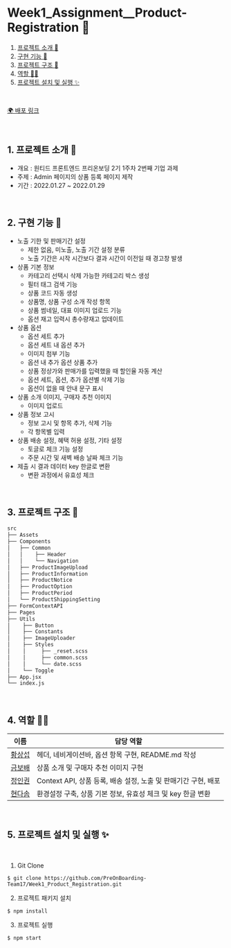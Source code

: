 # Week1_Assignment\_\_Product-Registration 🥩

1. [프로젝트 소개 🚀](#1-프로젝트-소개-)
2. [구현 기능 📍](#2-구현-기능-)
3. [프로젝트 구조 🌲](#3-프로젝트-구조-)
4. [역할 👋🏻](#4-역할-)
5. [프로젝트 설치 및 실행 ✨](#5-프로젝트-설치-및-실행-)

<br/>

[🌍 배포 링크](https://infallible-edison-a64509.netlify.app/)

<br />

## 1. 프로젝트 소개 🚀

- 개요 : 원티드 프론트엔드 프리온보딩 2기 1주차 2번째 기업 과제
- 주제 : Admin 페이지의 상품 등록 페이지 제작
- 기간 : 2022.01.27 ~ 2022.01.29

<br />

## 2. 구현 기능 📍

- 노출 기한 및 판매기간 설정
  - 제한 없음, 미노출, 노출 기간 설정 분류
  - 노출 기간은 시작 시간보다 결과 시간이 이전일 때 경고창 발생
- 상품 기본 정보
  - 카테고리 선택시 삭제 가능한 카테고리 박스 생성
  - 필터 태그 검색 기능
  - 상품 코드 자동 생성
  - 상품명, 상품 구성 소개 작성 항목
  - 상품 썸네일, 대표 이미지 업로드 기능
  - 옵션 재고 입력시 총수량재고 업데이트
- 상품 옵션
  - 옵션 세트 추가
  - 옵션 세트 내 옵션 추가
  - 이미지 첨부 기능
  - 옵션 내 추가 옵션 상품 추가
  - 상품 정상가와 판매가를 입력했을 때 할인율 자동 계산
  - 옵션 세트, 옵션, 추가 옵션별 삭제 기능
  - 옵션이 없을 때 안내 문구 표시
- 상품 소개 이미지, 구매자 추천 이미지
  - 이미지 업로드
- 상품 정보 고시
  - 정보 고시 및 항목 추가, 삭제 기능
  - 각 항목별 입력
- 상품 배송 설정, 혜택 허용 설정, 기타 설정
  - 토글로 체크 기능 설정
  - 주문 시간 및 새벽 배송 날짜 체크 기능
- 제출 시 결과 데이터 key 한글로 변환
  - 변환 과정에서 유효성 체크

<br />

## 3. 프로젝트 구조 🌲

```bash
src
├── Assets
├── Components
│   ├── Common
│   │    ├── Header
│   │    └── Navigation
│   ├── ProductImageUpload
│   ├── ProductInformation
│   ├── ProductNotice
│   ├── ProductOption
│   ├── ProductPeriod
│   └── ProductShippingSetting
├── FormContextAPI
├── Pages
├── Utils
│    ├── Button
│    ├── Constants
│    ├── ImageUploader
│    ├── Styles
│    │     ├── _reset.scss
│    │     ├── common.scss
│    │     └── date.scss
│    └── Toggle
├── App.jsx
└── index.js
```

<br/>

## 4. 역할 👋🏻

| 이름                                       | 담당 역할                                                      |
| ------------------------------------------ | -------------------------------------------------------------- |
| [황상섭](https://github.com/sangseophwang) | 헤더, 네비게이션바, 옵션 항목 구현, README.md 작성             |
| [금보배](https://github.com/BobaeKeum)     | 상품 소개 및 구매자 추천 이미지 구현                           |
| [정인권](https://github.com/developjik)    | Context API, 상품 등록, 배송 설정, 노출 및 판매기간 구현, 배포 |
| [현다솜](https://github.com/som-syom)      | 환경설정 구축, 상품 기본 정보, 유효성 체크 및 key 한글 변환     |

<br/>

## 5. 프로젝트 설치 및 실행 ✨

<br/>

1. Git Clone

```plaintext
$ git clone https://github.com/PreOnBoarding-Team17/Week1_Product_Registration.git
```

2. 프로젝트 패키지 설치

```plaintext
$ npm install
```

3. 프로젝트 실행

```plaintext
$ npm start
```
